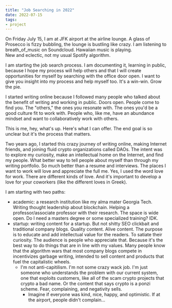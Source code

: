 ```yaml
---
title: "Job Searching in 2022"
date: 2022-07-15
tags:
- project
---
```


On Friday July 15, I am at JFK airport at the airline lounge. A glass of Prosecco is fizzy bubbling, the lounge is bustling like crazy. I am listening to breath_of_music on Soundcloud. Hawaiian music is playing.  
New and eclectic, not my usual Spotify algorithm. 

I am starting the job search process. I am documenting it, learning in public, because I hope my process will help others and that I will create opportunities for myself by searching with the office door open. I want to give you insight into my process and help myself too. It's a win-win. Grow the pie. 

I started writing online because I followed many people who talked about the benefit of writing and working in public. Doors open. People come to find you. The "others," the ones you resonate with. The ones you'd be a good culture fit to work with. People who, like me, have an abundance mindset and want to collaboratively work with others. 

This is me, hey, what's up. Here's what I can offer. The end goal is so unclear but it's the process that matters. 

Two years ago, I started this crazy journey of writing online, making Internet friends, and joining fluid crypto organizations called DAOs. The intent was to explore my curiosity, make an intellectual home on the Internet, and find my people. What better way to tell people about myself than through my writing portfolio. So much better than a resume and interviews. The places I want to work will love and appreciate the full me. Yes, I used the word love for work. There are different kinds of love. And it's important to develop a love for your coworkers (like the different loves in Greek).

I am starting with two paths: 

- academic: a research institution like my alma mater Georgia Tech. Writing thought leadership about blockchain. Helping a professor/associate professor with their research. The space is wide open. Do I need a masters degree or some specialized training? IDK. 
- startup: writing content for a startup. But not shitty SEO clickbait and traditional company blogs. Quality content. Alive content. The purpose is to educate and add intellectual value for the readers. To satiate their curiosity. The audience is people who appreciate that. Because it's the best way to do things that are in line with my values. Many people know that the algorithm wars that most company blogs compete in incentivizes garbage writing, intended to sell content and products that fuel the capitalistic wheels. 
	- I'm not anti-capitilism. I'm not some crazy wack job. I'm just someone who understands the problem with our current system, one that exploits customers, like all of the scam crypto projects that crypto a bad name. Or the content that says crypto is a ponzi scheme. Fear, complaining, and negativity sells. 
		- Imagine if everyone was kind, nice, happy, and optimistic. If at the airport, people didn't complain...




